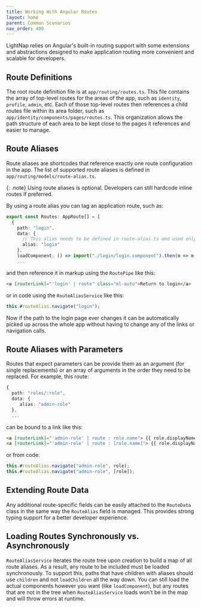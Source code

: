 ```yaml
---
title: Working With Angular Routes
layout: home
parent: Common Scenarios
nav_order: 400
---
```


LightNap relies on Angular's built-in routing support with some extensions and abstractions designed to make application routing more convenient and scalable for developers.

## Route Definitions

The root route definition file is at `app/routing/routes.ts`. This file contains the array of top-level routes for the areas of the app, such as `identity`, `profile`, `admin`, etc. Each of those top-level routes then references a child routes file within its area folder, such as `app/identity/components/pages/routes.ts`. This organization allows the path structure of each area to be kept close to the pages it references and easier to manage.

## Route Aliases

Route aliases are shortcodes that reference exactly one route configuration in the app. The list of supported route aliases is defined in `app/routing/models/route-alias.ts`.

{: .note}
Using route aliases is optional. Developers can still hardcode inline routes if preferred.

By using a route alias you can tag an application route, such as:

``` typescript
export const Routes: AppRoute[] = [
  {
    path: "login",
    data: {
      // This alias needs to be defined in route-alias.ts and used only once across all routes.
      alias: "login"
    },
    loadComponent: () => import("./login/login.component").then(m => m.LoginComponent) },
    ...
```

and then reference it in markup using the `RoutePipe` like this:

``` html
<a [routerLink]="'login' | route" class="ml-auto">Return to login</a>
```

or in code using the `RouteAliasService` like this:

``` typescript
this.#routeAlias.navigate("login");
```

Now if the path to the login page ever changes it can be automatically picked up across the whole app without having to change any of the links or navigation calls.

## Route Aliases with Parameters

Routes that expect parameters can be provide them as an argument (for single replacements) or an array of arguments in the order they need to be replaced. For example, this route:

``` typescript
{
  path: "roles/:role",
  data: {
     alias: "admin-role"
  },
  ...
```

can be bound to a link like this:

``` html
<a [routerLink]="'admin-role' | route : role.name"> {{ role.displayName }}</a>
<a [routerLink]="'admin-role' | route : [role.name]"> {{ role.displayName }}</a>
```

or from code:

``` typescript
this.#routeAlias.navigate("admin-role", role);
this.#routeAlias.navigate("admin-role", [role]);
```

## Extending Route Data

Any additional route-specific fields can be easily attached to the `RouteData` class in the same way the `RouteAlias` field is managed. This provides strong typing support for a better developer experience.

## Loading Routes Synchronously vs. Asynchronously

`RouteAliasService` iterates the route tree upon creation to build a map of all route aliases. As a result, any route to be included must be loaded synchronously. To support this, paths that have children with aliases should use `children` and not `loadChildren` all the way down. You can still load the actual components however you want (like `loadComponent`), but any routes that are not in the tree when `RouteAliasService` loads won't be in the map and will throw errors at runtime.
